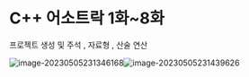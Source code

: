 # C++ 어소트락 1화~8화

프로젝트 생성 및 주석 , 자료형 , 산술 연산

![image-20230505231346168](./../../../../github_blog_image/image-20230505231346168-1683296096390-1-1683297063628-1-1683297095352-1-1683297205965-5.png)![image-20230505231439626](./../../../../github_blog_image/image-20230505231439626-1683296096390-2-1683297063628-2-1683297095352-2-1683297205965-6.png)
